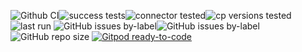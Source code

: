 ![Github CI](https://github.com/vdesabou/kafka-docker-playground/workflows/CI/badge.svg)![success tests](https://img.shields.io/badge/success%20tests-22%2F24-red)![connector tested](https://img.shields.io/badge/connector%20tested-4-green)![cp versions tested](https://img.shields.io/badge/cp%20version%20tested-%205.5.6%206.0.3%206.1.2%206.2.1-green)![last run](https://img.shields.io/badge/last%20run-2021--10--08%2010:36-green)
![GitHub issues by-label](https://img.shields.io/github/issues/vdesabou/kafka-docker-playground/bug%20🔥)![GitHub issues by-label](https://img.shields.io/github/issues/vdesabou/kafka-docker-playground/enhancement%20✨)
![GitHub repo size](https://img.shields.io/github/repo-size/vdesabou/kafka-docker-playground)
[![Gitpod ready-to-code](https://img.shields.io/badge/Gitpod-ready--to--code-908a85?logo=gitpod)](https://gitpod.io/#https://github.com/vdesabou/kafka-docker-playground)